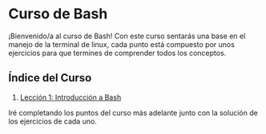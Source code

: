 # Curso de Bash

¡Bienvenido/a al curso de Bash! Con este curso sentarás una base en el manejo de la terminal de linux, cada punto está compuesto por unos ejercicios para que termines de comprender todos los conceptos.

## Índice del Curso

1. [Lección 1: Introducción a Bash](./l1.md)

Iré completando los puntos del curso más adelante junto con la solución de los ejercicios de cada uno.
